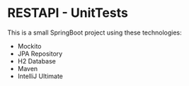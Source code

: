 # RESTAPI - UnitTests

This is a small SpringBoot project using these technologies:

- Mockito
- JPA Repository
- H2 Database
- Maven
- IntelliJ Ultimate
